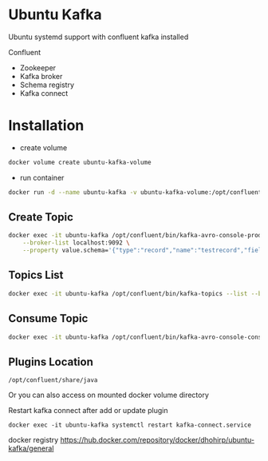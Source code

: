 # Ubuntu Kafka
Ubuntu systemd support with confluent kafka installed

Confluent 
- Zookeeper
- Kafka broker
- Schema registry
- Kafka connect

# Installation

- create volume
```bash
docker volume create ubuntu-kafka-volume
```
- run container

```bash
docker run -d --name ubuntu-kafka -v ubuntu-kafka-volume:/opt/confluent/share/java -p 9092:9092 -p 8081:8081-p 8083:8083 -p 2181:2181 dhohirp/ubuntu-kafka:latest 
```
## Create Topic
```bash
docker exec -it ubuntu-kafka /opt/confluent/bin/kafka-avro-console-producer --topic test \
    --broker-list localhost:9092 \
    --property value.schema='{"type":"record","name":"testrecord","fields":[{"name":"name","type":"string"}]}'
```
## Topics List
```bash
docker exec -it ubuntu-kafka /opt/confluent/bin/kafka-topics --list --bootstrap-server localhost:9092
```
## Consume Topic

```bash
docker exec -it ubuntu-kafka /opt/confluent/bin/kafka-avro-console-consumer --topic test-tabletest --bootstrap-server localhost:9092 --from-beginning
```

## Plugins Location
```
/opt/confluent/share/java
```
Or you can also access on mounted docker volume directory

Restart kafka connect after add or update plugin
```
docker exec -it ubuntu-kafka systemctl restart kafka-connect.service
```

docker registry
https://hub.docker.com/repository/docker/dhohirp/ubuntu-kafka/general
